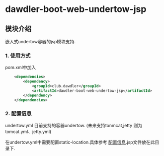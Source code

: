# dawdler-boot-web-undertow-jsp

## 模块介绍

嵌入式undertow容器的jsp模块支持.

### 1. 使用方式

pom.xml中加入

```xml
	<dependencies>
		<dependency>
			<groupId>club.dawdler</groupId>
			<artifactId>dawdler-boot-web-undertow-jsp</artifactId>
		</dependency>
	</dependencies>
```

### 2. 配置信息

undertow.yml 目前支持的容器undertow. (未来支持tonmcat,jetty 则为tomcat.yml、jetty.yml)

在undertow.yml中需要配置static-location.具体参考 [配置信息](../dawdler-boot-web/README.md#1-配置信息).jsp文件放在此目录下.